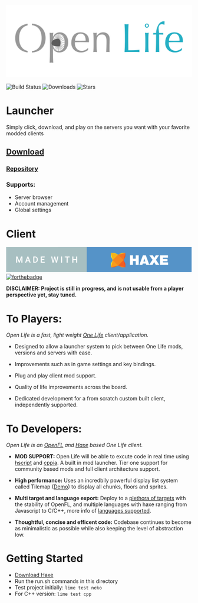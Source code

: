 <p align="left"><img src="logo.png"/></p>

![Build Status](https://img.shields.io/circleci/project/github/openfl/openfl-samples/master.svg)
![Downloads](https://img.shields.io/github/downloads/pxshadow/openlife/total)
![Stars](https://img.shields.io/github/stars/pxshadow/openlife?style=social)

# Launcher
Simply click, download, and play on the servers you want with your favorite modded clients

## **[Download](https://github.com/PXshadow/OpenLife/releases/latest)**

### **[Repository](https://github.com/PXshadow/OpenLifeLauncher)**

### Supports:

* Server browser
* Account management
* Global settings 



# Client 

[![badge](badge.svg)](https://haxe.org)
[![forthebadge](https://forthebadge.com/images/badges/for-sharks.svg)](https://forthebadge.com)

**DISCLAIMER: Project is still in progress, and is not usable from a player perspective yet, stay tuned.**

To Players:
=======

*Open Life is a fast, light weight [One Life](http://onehouronelife.com/) client/application.*

* Designed to allow a launcher system to pick between One Life mods, versions and servers with ease.

*  Improvements such as in game settings and key bindings. 
* Plug and play client mod support.

*  Quality of life improvements across the board.

* Dedicated development for a from scratch custom built client, independently supported.

To Developers:
=========
*Open Life is an [OpenFL](https://openfl.org) and [Haxe](https://haxe.org) based One Life client.*

* **MOD SUPPORT:** Open Life will be able to excute code in real time using [hscript](https://github.com/HaxeFoundation/hscript) and [cppia](https://haxe.org/manual/target-cppia-getting-started.html). A built in mod launcher. Tier one support for community based mods and full client architecture support.

* **High performance:** Uses an incredbily powerful display list system called Tilemap ([Demo](https://www.openfl.org/samples/bunny/)) to display all chunks, floors and sprites.

* **Multi target and language export:** Deploy to a [plethora of targets](https://github.com/openfl/lime#targets) with the stability of OpenFL, and multiple languages with haxe ranging from Javascript to C/C++, more info of [languages supported](https://haxe.org/documentation/introduction/compiler-targets.html).

* **Thoughtful, concise and efficent code:** Codebase continues to become as minimalistic as possible while also keeping the level of abstraction low.

<!--Play
====-->


Getting Started
=========
* [Download Haxe](https://haxe.org/download/version/4.0.0-rc.3/)
* Run the run.sh commands in this directory
* Test project initially: ```lime test neko```
* For C++ version: ```lime test cpp```
